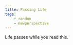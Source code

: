 ```yaml
---
title: Passing Life
tags:
    - random
    - newperspective
---
```


Life passes while you read this.
